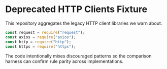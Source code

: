 # Deprecated HTTP Clients Fixture

This repository aggregates the legacy HTTP client libraries we warn about.

```js
const request = require("request");
const axios = require("axios");
const http = require("http");
const https = require("https");
```

The code intentionally mixes discouraged patterns so the comparison harness can confirm rule parity across implementations.
